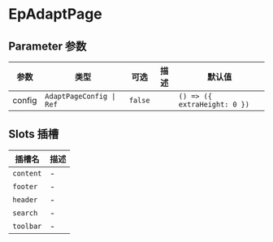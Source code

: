 # EpAdaptPage
## Parameter 参数
| 参数 | 类型 | 可选 | 描述 | 默认值 |
| --- | --- | --- | --- | --- |
| config | `AdaptPageConfig \| Ref` | `false` |  | `() => ({ extraHeight: 0 })`
## Slots 插槽
| 插槽名 | 描述 |
|  ---  | --- |
| `content` | - |
| `footer` | - |
| `header` | - |
| `search` | - |
| `toolbar` | - |
